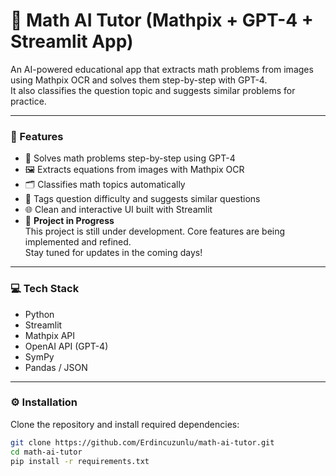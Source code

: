 # 🤖 Math AI Tutor (Mathpix + GPT-4 + Streamlit App)

An AI-powered educational app that extracts math problems from images using Mathpix OCR and solves them step-by-step with GPT-4.  
It also classifies the question topic and suggests similar problems for practice.

---

### 🔧 Features

- 🧠 Solves math problems step-by-step using GPT-4  
- 🖼️ Extracts equations from images with Mathpix OCR  
- 🗂️ Classifies math topics automatically  
- 🎯 Tags question difficulty and suggests similar questions  
- 🌐 Clean and interactive UI built with Streamlit
- 🚧 **Project in Progress**  
This project is still under development. Core features are being implemented and refined.  
Stay tuned for updates in the coming days!

---

### 💻 Tech Stack

- Python  
- Streamlit  
- Mathpix API  
- OpenAI API (GPT-4)  
- SymPy  
- Pandas / JSON  

---

### ⚙️ Installation

Clone the repository and install required dependencies:

```bash
git clone https://github.com/Erdincuzunlu/math-ai-tutor.git
cd math-ai-tutor
pip install -r requirements.txt
